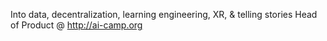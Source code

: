 Into data, decentralization, learning engineering, XR, & telling stories
Head of Product @ http://ai-camp.org
